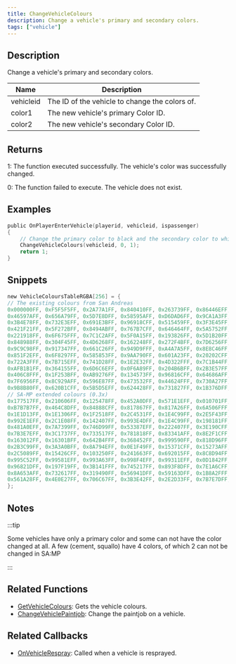 ```yaml
---
title: ChangeVehicleColours
description: Change a vehicle's primary and secondary colors.
tags: ["vehicle"]
---
```


<VersionWarn version='omp v1.1.0.2612' />

## Description

Change a vehicle's primary and secondary colors.

| Name      | Description                                    |
| --------- | ---------------------------------------------- |
| vehicleid | The ID of the vehicle to change the colors of. |
| color1    | The new vehicle's primary Color ID.            |
| color2    | The new vehicle's secondary Color ID.          |

## Returns

1: The function executed successfully. The vehicle's color was successfully changed.

0: The function failed to execute. The vehicle does not exist.

## Examples

```c
public OnPlayerEnterVehicle(playerid, vehicleid, ispassenger)
{
    // Change the primary color to black and the secondary color to white
    ChangeVehicleColours(vehicleid, 0, 1);
    return 1;
}
```
## Snippets

```c
new VehicleColoursTableRGBA[256] = {
// The existing colours from San Andreas
0x000000FF, 0xF5F5F5FF, 0x2A77A1FF, 0x840410FF, 0x263739FF, 0x86446EFF, 0xD78E10FF, 0x4C75B7FF, 0xBDBEC6FF, 0x5E7072FF,
0x46597AFF, 0x656A79FF, 0x5D7E8DFF, 0x58595AFF, 0xD6DAD6FF, 0x9CA1A3FF, 0x335F3FFF, 0x730E1AFF, 0x7B0A2AFF, 0x9F9D94FF,
0x3B4E78FF, 0x732E3EFF, 0x691E3BFF, 0x96918CFF, 0x515459FF, 0x3F3E45FF, 0xA5A9A7FF, 0x635C5AFF, 0x3D4A68FF, 0x979592FF,
0x421F21FF, 0x5F272BFF, 0x8494ABFF, 0x767B7CFF, 0x646464FF, 0x5A5752FF, 0x252527FF, 0x2D3A35FF, 0x93A396FF, 0x6D7A88FF,
0x221918FF, 0x6F675FFF, 0x7C1C2AFF, 0x5F0A15FF, 0x193826FF, 0x5D1B20FF, 0x9D9872FF, 0x7A7560FF, 0x989586FF, 0xADB0B0FF,
0x848988FF, 0x304F45FF, 0x4D6268FF, 0x162248FF, 0x272F4BFF, 0x7D6256FF, 0x9EA4ABFF, 0x9C8D71FF, 0x6D1822FF, 0x4E6881FF,
0x9C9C98FF, 0x917347FF, 0x661C26FF, 0x949D9FFF, 0xA4A7A5FF, 0x8E8C46FF, 0x341A1EFF, 0x6A7A8CFF, 0xAAAD8EFF, 0xAB988FFF,
0x851F2EFF, 0x6F8297FF, 0x585853FF, 0x9AA790FF, 0x601A23FF, 0x20202CFF, 0xA4A096FF, 0xAA9D84FF, 0x78222BFF, 0x0E316DFF,
0x722A3FFF, 0x7B715EFF, 0x741D28FF, 0x1E2E32FF, 0x4D322FFF, 0x7C1B44FF, 0x2E5B20FF, 0x395A83FF, 0x6D2837FF, 0xA7A28FFF,
0xAFB1B1FF, 0x364155FF, 0x6D6C6EFF, 0x0F6A89FF, 0x204B6BFF, 0x2B3E57FF, 0x9B9F9DFF, 0x6C8495FF, 0x4D8495FF, 0xAE9B7FFF,
0x406C8FFF, 0x1F253BFF, 0xAB9276FF, 0x134573FF, 0x96816CFF, 0x64686AFF, 0x105082FF, 0xA19983FF, 0x385694FF, 0x525661FF,
0x7F6956FF, 0x8C929AFF, 0x596E87FF, 0x473532FF, 0x44624FFF, 0x730A27FF, 0x223457FF, 0x640D1BFF, 0xA3ADC6FF, 0x695853FF,
0x9B8B80FF, 0x620B1CFF, 0x5B5D5EFF, 0x624428FF, 0x731827FF, 0x1B376DFF, 0xEC6AAEFF, 0x000000FF,
// SA-MP extended colours (0.3x)
0x177517FF, 0x210606FF, 0x125478FF, 0x452A0DFF, 0x571E1EFF, 0x010701FF, 0x25225AFF, 0x2C89AAFF, 0x8A4DBDFF, 0x35963AFF,
0xB7B7B7FF, 0x464C8DFF, 0x84888CFF, 0x817867FF, 0x817A26FF, 0x6A506FFF, 0x583E6FFF, 0x8CB972FF, 0x824F78FF, 0x6D276AFF,
0x1E1D13FF, 0x1E1306FF, 0x1F2518FF, 0x2C4531FF, 0x1E4C99FF, 0x2E5F43FF, 0x1E9948FF, 0x1E9999FF, 0x999976FF, 0x7C8499FF,
0x992E1EFF, 0x2C1E08FF, 0x142407FF, 0x993E4DFF, 0x1E4C99FF, 0x198181FF, 0x1A292AFF, 0x16616FFF, 0x1B6687FF, 0x6C3F99FF,
0x481A0EFF, 0x7A7399FF, 0x746D99FF, 0x53387EFF, 0x222407FF, 0x3E190CFF, 0x46210EFF, 0x991E1EFF, 0x8D4C8DFF, 0x805B80FF,
0x7B3E7EFF, 0x3C1737FF, 0x733517FF, 0x781818FF, 0x83341AFF, 0x8E2F1CFF, 0x7E3E53FF, 0x7C6D7CFF, 0x020C02FF, 0x072407FF,
0x163012FF, 0x16301BFF, 0x642B4FFF, 0x368452FF, 0x999590FF, 0x818D96FF, 0x99991EFF, 0x7F994CFF, 0x839292FF, 0x788222FF,
0x2B3C99FF, 0x3A3A0BFF, 0x8A794EFF, 0x0E1F49FF, 0x15371CFF, 0x15273AFF, 0x375775FF, 0x060820FF, 0x071326FF, 0x20394BFF,
0x2C5089FF, 0x15426CFF, 0x103250FF, 0x241663FF, 0x692015FF, 0x8C8D94FF, 0x516013FF, 0x090F02FF, 0x8C573AFF, 0x52888EFF,
0x995C52FF, 0x99581EFF, 0x993A63FF, 0x998F4EFF, 0x99311EFF, 0x0D1842FF, 0x521E1EFF, 0x42420DFF, 0x4C991EFF, 0x082A1DFF,
0x96821DFF, 0x197F19FF, 0x3B141FFF, 0x745217FF, 0x893F8DFF, 0x7E1A6CFF, 0x0B370BFF, 0x27450DFF, 0x071F24FF, 0x784573FF,
0x8A653AFF, 0x732617FF, 0x319490FF, 0x56941DFF, 0x59163DFF, 0x1B8A2FFF, 0x38160BFF, 0x041804FF, 0x355D8EFF, 0x2E3F5BFF,
0x561A28FF, 0x4E0E27FF, 0x706C67FF, 0x3B3E42FF, 0x2E2D33FF, 0x7B7E7DFF, 0x4A4442FF, 0x28344EFF
};
```
## Notes

:::tip

Some vehicles have only a primary color and some can not have the color changed at all. A few (cement, squallo) have 4 colors, of which 2 can not be changed in SA:MP

:::

## Related Functions

- [GetVehicleColours](GetVehicleColours): Gets the vehicle colours.
- [ChangeVehiclePaintjob](ChangeVehiclePaintjob): Change the paintjob on a vehicle.

## Related Callbacks

- [OnVehicleRespray](../callbacks/OnVehicleRespray): Called when a vehicle is resprayed.
